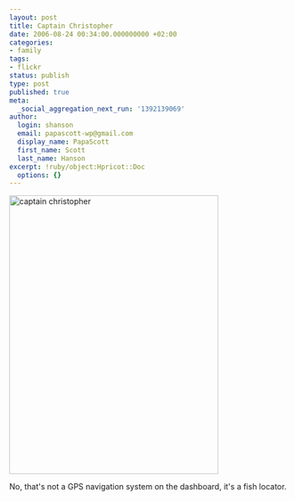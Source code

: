 ```yaml
---
layout: post
title: Captain Christopher
date: 2006-08-24 00:34:00.000000000 +02:00
categories:
- family
tags:
- flickr
status: publish
type: post
published: true
meta:
  _social_aggregation_next_run: '1392139069'
author:
  login: shanson
  email: papascott-wp@gmail.com
  display_name: PapaScott
  first_name: Scott
  last_name: Hanson
excerpt: !ruby/object:Hpricot::Doc
  options: {}
---
```

<p><a href="http://www.flickr.com/photos/papascott/223134142/" title="Photo Sharing"><img src="http://static.flickr.com/58/223134142_b47587fa49.jpg" width="375" height="500" alt="captain christopher" /></a></p>
<p>No, that's not a GPS navigation system on the dashboard, it's a fish locator.</p>
